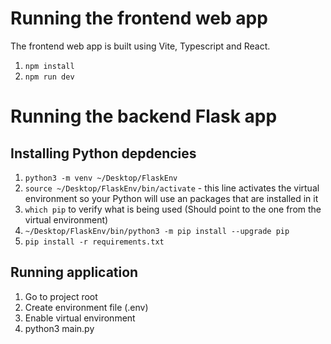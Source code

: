 # Running the frontend web app

The frontend web app is built using Vite, Typescript and React.

1. ```npm install```
2. ```npm run dev```

# Running the backend Flask app

## Installing Python depdencies

1. ```python3 -m venv ~/Desktop/FlaskEnv```
2. ```source ~/Desktop/FlaskEnv/bin/activate``` - this line activates the virtual environment so your Python will use an packages that are installed in it
3. ```which pip``` to verify what is being used (Should point to the one from the virtual environment)
4. ```~/Desktop/FlaskEnv/bin/python3 -m pip install --upgrade pip```
5. ```pip install -r requirements.txt```

## Running application

1. Go to project root
2. Create environment file (.env)
3. Enable virtual environment
4. python3 main.py